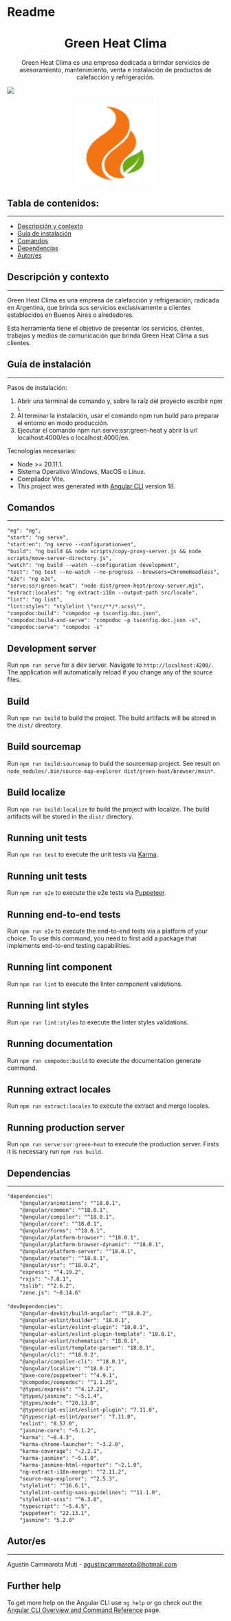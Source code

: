 # Readme

<h1 align="center">Green Heat Clima</h1>
<p align="center"> Green Heat Clima es una empresa dedicada a brindar servicios de asesoramiento, mantenimiento, venta e instalación de productos de calefacción y refrigeración. </p>
<p><img src="https://api.netlify.com/api/v1/badges/61cce66f-167b-4dba-af85-6d66da2457c8/deploy-status"></p>
<p align="center"><img src="src/assets/icons/favicon-192x192.png"/></p>

## Tabla de contenidos:
---

- [Descripción y contexto](#descripción-y-contexto)
- [Guía de instalación](#guía-de-instalación)
- [Comandos](#comandos)
- [Dependencias](#dependencias)
- [Autor/es](#autores)

## Descripción y contexto
---

Green Heat Clima es una empresa de calefacción y refrigeración, radicada en Argentina, que brinda sus servicios exclusivamente a clientes establecidos en Buenos Aires o alrededores.

Esta herramienta tiene el objetivo de presentar los servicios, clientes, trabajos y medios de comunicación que brinda Green Heat Clima a sus clientes.

## Guía de instalación
---

Pasos de instalación:
1. Abrir una terminal de comando y, sobre la raíz del proyecto escribir npm i.
2. Al terminar la instalación, usar el comando npm run build para preparar el entorno en modo producción.
3. Ejecutar el comando npm run serve:ssr:green-heat y abrir la url localhost:4000/es o localhost:4000/en.

Tecnologías necesarias:
- Node >= 20.11.1.
- Sistema Operativo Windows, MacOS o Linux.
- Compilador Vite. 
- This project was generated with [Angular CLI](https://github.com/angular/angular-cli) version 18.

## Comandos
---

    "ng": "ng",
    "start": "ng serve",
    "start:en": "ng serve --configuration=en",
    "build": "ng build && node scripts/copy-proxy-server.js && node scripts/move-server-directory.js",
    "watch": "ng build --watch --configuration development",
    "test": "ng test --no-watch --no-progress --browsers=ChromeHeadless",
    "e2e": "ng e2e",
    "serve:ssr:green-heat": "node dist/green-heat/proxy-server.mjs",
    "extract:locales": "ng extract-i18n --output-path src/locale",
    "lint": "ng lint",
    "lint:styles": "stylelint \"src/**/*.scss\"",
    "compodoc:build": "compodoc -p tsconfig.doc.json",
    "compodoc:build-and-serve": "compodoc -p tsconfig.doc.json -s",
    "compodoc:serve": "compodoc -s"

## Development server

Run `npm run serve` for a dev server. Navigate to `http://localhost:4200/`. The application will automatically reload if you change any of the source files.

## Build

Run `npm run build` to build the project. The build artifacts will be stored in the `dist/` directory.

## Build sourcemap

Run `npm run build:sourcemap` to build the sourcemap project. See result on `node_modules/.bin/source-map-explorer dist/green-heat/browser/main*`.

## Build localize

Run `npm run build:localize` to build the project with localize. The build artifacts will be stored in the `dist/` directory.

## Running unit tests

Run `npm run test` to execute the unit tests via [Karma](https://karma-runner.github.io).

## Running unit tests

Run `npm run e2e` to execute the e2e tests via [Puppeteer](https://github.com/puppeteer/puppeteer).

## Running end-to-end tests

Run `npm run e2e` to execute the end-to-end tests via a platform of your choice. To use this command, you need to first add a package that implements end-to-end testing capabilities.

## Running lint component

Run `npm run lint` to execute the linter component validations.

## Running lint styles

Run `npm run lint:styles` to execute the linter styles validations.

## Running documentation

Run `npm run compodoc:build` to execute the documentation generate command.

## Running extract locales

Run `npm run extract:locales` to execute the extract and merge locales.

## Running production server

Run `npm run serve:ssr:green-heat` to execute the production server. Firsts it is necessary run `npm run build`.

## Dependencias
---

    "dependencies":
        "@angular/animations": "^18.0.1",
        "@angular/common": "^18.0.1",
        "@angular/compiler": "^18.0.1",
        "@angular/core": "^18.0.1",
        "@angular/forms": "^18.0.1",
        "@angular/platform-browser": "^18.0.1",
        "@angular/platform-browser-dynamic": "^18.0.1",
        "@angular/platform-server": "^18.0.1",
        "@angular/router": "^18.0.1",
        "@angular/ssr": "^18.0.2",
        "express": "^4.19.2",
        "rxjs": "~7.8.1",
        "tslib": "^2.6.2",
        "zone.js": "~0.14.6"

    "devDependencies":
        "@angular-devkit/build-angular": "^18.0.2",
        "@angular-eslint/builder": "18.0.1",
        "@angular-eslint/eslint-plugin": "18.0.1",
        "@angular-eslint/eslint-plugin-template": "18.0.1",
        "@angular-eslint/schematics": "18.0.1",
        "@angular-eslint/template-parser": "18.0.1",
        "@angular/cli": "^18.0.2",
        "@angular/compiler-cli": "^18.0.1",
        "@angular/localize": "^18.0.1",
        "@axe-core/puppeteer": "^4.9.1",
        "@compodoc/compodoc": "^1.1.25",
        "@types/express": "^4.17.21",
        "@types/jasmine": "~5.1.4",
        "@types/node": "^20.13.0",
        "@typescript-eslint/eslint-plugin": "7.11.0",
        "@typescript-eslint/parser": "7.11.0",
        "eslint": "8.57.0",
        "jasmine-core": "~5.1.2",
        "karma": "~6.4.3",
        "karma-chrome-launcher": "~3.2.0",
        "karma-coverage": "~2.2.1",
        "karma-jasmine": "~5.1.0",
        "karma-jasmine-html-reporter": "~2.1.0",
        "ng-extract-i18n-merge": "^2.11.2",
        "source-map-explorer": "^2.5.3",
        "stylelint": "^16.6.1",
        "stylelint-config-sass-guidelines": "^11.1.0",
        "stylelint-scss": "^6.3.0",
        "typescript": "~5.4.5",
        "puppeteer": "22.13.1",
        "jasmine": "5.2.0"

## Autor/es
---

Agustin Cammarota Muti - agustincammarota@hotmail.com 

## Further help

To get more help on the Angular CLI use `ng help` or go check out the [Angular CLI Overview and Command Reference](https://angular.io/cli) page.
